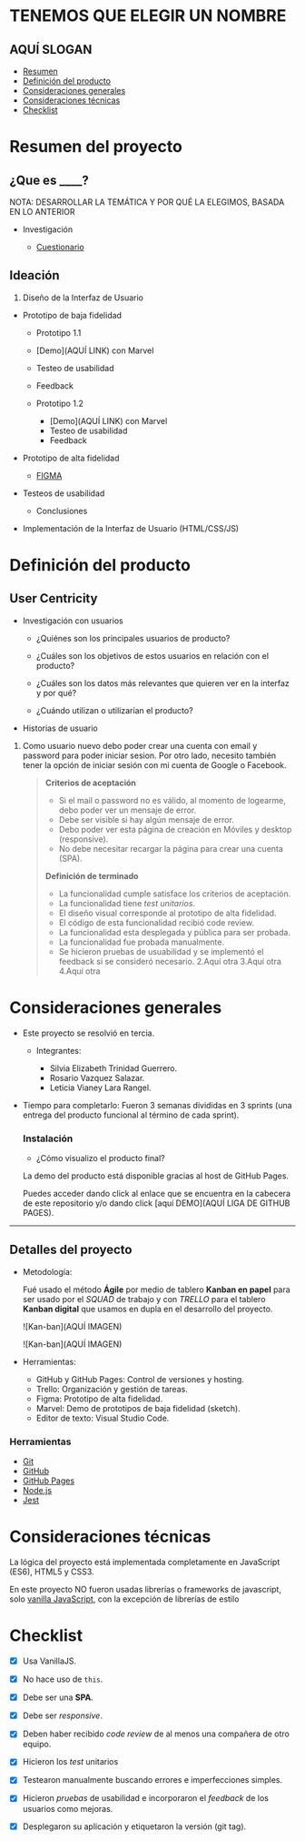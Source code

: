 # TENEMOS QUE ELEGIR UN NOMBRE

## AQUÍ SLOGAN 

- [Resumen](#resumen-del-proyecto)
- [Definición del producto](##Definición-del-producto)
- [Consideraciones generales](#consideraciones-generales)
- [Consideraciones técnicas](#consideraciones-técnicas)
- [Checklist](#checklist)

# Resumen del proyecto
## ¿Que es ____?
NOTA: DESARROLLAR LA TEMÁTICA Y POR QUÉ LA ELEGIMOS, BASADA EN LO ANTERIOR

* Investigación

    * [Cuestionario]()

   <!--![Cuestionario]()-->  

## Ideación
1. Diseño de la Interfaz de Usuario

-   Prototipo de baja fidelidad
      - Prototipo 1.1    
      <!--![AQUÍ IMAGEN]()-->
      - [Demo](AQUÍ LINK) con Marvel
      - Testeo de usabilidad
      - Feedback

    - Prototipo 1.2    
      <!--![AQUÍ IMAGEN]()-->
      - [Demo](AQUÍ LINK) con Marvel
      - Testeo de usabilidad
      - Feedback

-   Prototipo de alta fidelidad
    * [FIGMA]()
    <!--![AQUÍ IMAGEN]()-->
    
-   Testeos de usabilidad
    * Conclusiones

-   Implementación de la Interfaz de Usuario (HTML/CSS/JS)
    <!--* ![Ejemplos]()-->

# Definición del producto

## User Centricity

- Investigación con usuarios

    - ¿Quiénes son los principales usuarios de producto?


    - ¿Cuáles son los objetivos de estos usuarios en relación con el producto?


    - ¿Cuáles son los datos más relevantes que quieren ver en la interfaz y por qué?


    - ¿Cuándo utilizan o utilizarían el producto?


- Historias de usuario

1. Como usuario nuevo debo poder crear una cuenta con email y password para poder iniciar sesion. Por otro lado, necesito también tener la opción de iniciar sesión con mi cuenta de Google o Facebook.

    > **Criterios de aceptación**
    > - Si el mail o password no es válido, al momento de logearme, debo poder 
    >   ver un mensaje de error.
    > - Debe ser visible si hay algún mensaje de error.
    > - Debo poder ver esta página de creación en Móviles y desktop (responsive). 
    > - No debe necesitar recargar la página para crear una cuenta (SPA).
    >
    > **Definición de terminado**
    > - La funcionalidad cumple satisface los criterios de aceptación.
    > - La funcionalidad tiene _test unitarios_.
    > - El diseño visual corresponde al prototipo de alta fidelidad.
    > - El código de esta funcionalidad recibió code review.
    > - La funcionalidad esta desplegada y pública para ser probada. 
    > - La funcionalidad fue probada manualmente.
    > - Se hicieron pruebas de usuabilidad y se implementó el feedback si se 
    >   consideró necesario.
2.Aquí otra
3.Aquí otra
4.Aquí otra

# Consideraciones generales

- Este proyecto se resolvió en tercia.
  - Integrantes:

    * Silvia Elizabeth Trinidad Guerrero.
    * Rosario Vazquez Salazar.
    * Leticia Vianey Lara Rangel.

- Tiempo para completarlo: Fueron 3 semanas divididas en 3 sprints (una entrega del producto funcional al término de cada sprint).

  ### Instalación
   - ¿Cómo visualizo el producto final?

   La demo del producto está disponible gracias al host de GitHub Pages.
   
  Puedes acceder dando click al enlace que se encuentra en la cabecera de este repositorio y/o dando click [aquí DEMO](AQUÍ LIGA DE GITHUB PAGES).

---
## Detalles del proyecto

- Metodología:
  
  Fué usado el método **Ágile** por medio de tablero **Kanban en papel** para ser usado por el  _SQUAD_ de trabajo y con _TRELLO_ para el tablero **Kanban digital** que usamos en dupla en el desarrollo del proyecto.

  ![Kan-ban](AQUÍ IMAGEN)

  ![Kan-ban](AQUÍ IMAGEN)

- Herramientas:

  * GitHub y GitHub Pages: Control de versiones y hosting.
  * Trello: Organización y gestión de tareas.
  * Figma: Prototipo de alta fidelidad.
  * Marvel: Demo de prototipos de baja fidelidad (sketch).
  * Editor de texto: Visual Studio Code.

### Herramientas

- [Git](https://git-scm.com/)
- [GitHub](https://github.com/)
- [GitHub Pages](https://pages.github.com/)
- [Node.js](https://nodejs.org/)
- [Jest](https://jestjs.io/)

# Consideraciones técnicas

La lógica del proyecto está implementada completamente en JavaScript
(ES6), HTML5 y CSS3.

En este proyecto NO fueron usadas librerías o
frameworks de javascript, solo [vanilla JavaScript](https://medium.com/laboratoria-how-to/vanillajs-vs-jquery-31e623bbd46e),
con la excepción de librerías de estilo 

# Checklist

- [x] Usa VanillaJS.
- [x] No hace uso de `this`.

- [x] Debe ser una **SPA**.
- [x] Debe ser _responsive_.
- [x] Deben haber recibido _code review_ de al menos una compañera de otro equipo.
- [x] Hicieron los _test_ unitarios
- [x] Testearon manualmente buscando errores e imperfecciones simples.
- [x] Hicieron _pruebas_ de usabilidad e incorporaron el _feedback_ de los
    usuarios como mejoras.
- [x] Desplegaron su aplicación y etiquetaron la versión (git tag).
